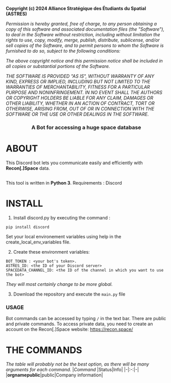 **Copyright (c) 2024 Alliance Stratégique des Étudiants du Spatial (ASTRES)**

*Permission is hereby granted, free of charge, to any person obtaining a copy*
*of this software and associated documentation files (the "Software"), to deal*
*in the Software without restriction, including without limitation the rights*
*to use, copy, modify, merge, publish, distribute, sublicense, and/or sell*
*copies of the Software, and to permit persons to whom the Software is*
*furnished to do so, subject to the following conditions:*

*The above copyright notice and this permission notice shall be included in all*
*copies or substantial portions of the Software.*

*THE SOFTWARE IS PROVIDED "AS IS", WITHOUT WARRANTY OF ANY KIND, EXPRESS OR*
*IMPLIED, INCLUDING BUT NOT LIMITED TO THE WARRANTIES OF MERCHANTABILITY,*
*FITNESS FOR A PARTICULAR PURPOSE AND NONINFRINGEMENT. IN NO EVENT SHALL THE*
*AUTHORS OR COPYRIGHT HOLDERS BE LIABLE FOR ANY CLAIM, DAMAGES OR OTHER*
*LIABILITY, WHETHER IN AN ACTION OF CONTRACT, TORT OR OTHERWISE, ARISING FROM,*
*OUT OF OR IN CONNECTION WITH THE SOFTWARE OR THE USE OR OTHER DEALINGS IN THE*
*SOFTWARE.*

<h3 align="center">
    A Bot for accessing a huge space database
</h3>


# ABOUT

This Discord bot lets you communicate easily and efficiently with **Recon[.]Space** data.

##
This tool is written in **Python 3**.
Requirements : Discord

# INSTALL
1. Install discord.py by executing the command :
```
pip install discord
````

Set your local environement variables using help in the create_local_env_variables file.

2. Create these environment variables:
```
BOT_TOKEN : <your bot's token>.
ASTRES_ID: <the ID of your Discord server>
SPACEDATA_CHANNEL_ID: <the ID of the channel in which you want to use the bot>
```
_They will most certainly change to be more global._

3. Download the repository and execute the `main.py` file

### USAGE
Bot commands can be accessed by typing `/` in the text bar.
There are public and private commands.
To access private data, you need to create an account on the Recon[.]Space website: https://recon.space/

# THE COMMANDS
_The table will probably not be the best option, as there will be many arguments for each command._
|*Command* |Status|Info|
|-|:-:|-|
|**orgnamepublic**|public|Company information|

